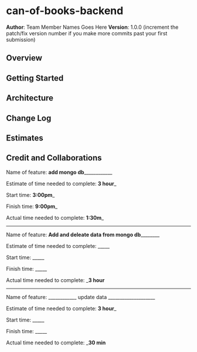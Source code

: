 # can-of-books-backend

**Author**: Team Member Names Goes Here
**Version**: 1.0.0 (increment the patch/fix version number if you make more commits past your first submission)

## Overview
<!-- Provide a high level overview of what this application is and why you are building it, beyond the fact that it's an assignment for this class. (i.e. What's your problem domain?) -->

## Getting Started
<!-- What are the steps that a user must take in order to build this app on their own machine and get it running? -->

## Architecture
<!-- Provide a detailed description of the application design. What technologies (languages, libraries, etc) you're using, and any other relevant design information. -->

## Change Log

<!-- Use this area to document the iterative changes made to your application as each feature is successfully implemented. Use time stamps. Here's an example:

01-01-2001 4:59pm - Application now has a fully-functional express server, with a GET route for the location resource. -->

## Estimates
<!-- See below -->

## Credit and Collaborations
<!-- Give credit (and a link) to other people or resources that helped you build this application. -->

Name of feature: __________add mongo db______________________

Estimate of time needed to complete: __3 hour___

Start time: __3:00pm___

Finish time: __9:00pm___

Actual time needed to complete: __1:30m___

----------------

Name of feature: ____________Add and deleate data from mongo db____________________

Estimate of time needed to complete: _____

Start time: _____

Finish time: _____

Actual time needed to complete: ___3 hour__

----------------

Name of feature: ____________ update data ____________________

Estimate of time needed to complete: __3 hour___

Start time: _____

Finish time: _____

Actual time needed to complete: ___30 min__
